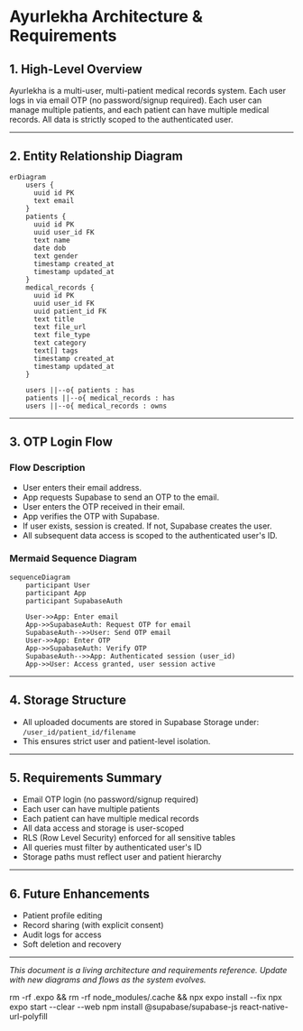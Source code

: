 # Ayurlekha Architecture & Requirements

## 1. High-Level Overview
Ayurlekha is a multi-user, multi-patient medical records system. Each user logs in via email OTP (no password/signup required). Each user can manage multiple patients, and each patient can have multiple medical records. All data is strictly scoped to the authenticated user.

---

## 2. Entity Relationship Diagram
```mermaid
erDiagram
    users {
      uuid id PK
      text email
    }
    patients {
      uuid id PK
      uuid user_id FK
      text name
      date dob
      text gender
      timestamp created_at
      timestamp updated_at
    }
    medical_records {
      uuid id PK
      uuid user_id FK
      uuid patient_id FK
      text title
      text file_url
      text file_type
      text category
      text[] tags
      timestamp created_at
      timestamp updated_at
    }

    users ||--o{ patients : has
    patients ||--o{ medical_records : has
    users ||--o{ medical_records : owns
```

---

## 3. OTP Login Flow

### Flow Description
- User enters their email address.
- App requests Supabase to send an OTP to the email.
- User enters the OTP received in their email.
- App verifies the OTP with Supabase.
- If user exists, session is created. If not, Supabase creates the user.
- All subsequent data access is scoped to the authenticated user's ID.

### Mermaid Sequence Diagram
```mermaid
sequenceDiagram
    participant User
    participant App
    participant SupabaseAuth

    User->>App: Enter email
    App->>SupabaseAuth: Request OTP for email
    SupabaseAuth-->>User: Send OTP email
    User->>App: Enter OTP
    App->>SupabaseAuth: Verify OTP
    SupabaseAuth-->>App: Authenticated session (user_id)
    App->>User: Access granted, user session active
```

---

## 4. Storage Structure
- All uploaded documents are stored in Supabase Storage under:
  `/user_id/patient_id/filename`
- This ensures strict user and patient-level isolation.

---

## 5. Requirements Summary
- Email OTP login (no password/signup required)
- Each user can have multiple patients
- Each patient can have multiple medical records
- All data access and storage is user-scoped
- RLS (Row Level Security) enforced for all sensitive tables
- All queries must filter by authenticated user's ID
- Storage paths must reflect user and patient hierarchy

---

## 6. Future Enhancements
- Patient profile editing
- Record sharing (with explicit consent)
- Audit logs for access
- Soft deletion and recovery

---

*This document is a living architecture and requirements reference. Update with new diagrams and flows as the system evolves.* 

rm -rf .expo && rm -rf node_modules/.cache && npx expo install --fix
npx expo start --clear --web
npm install @supabase/supabase-js react-native-url-polyfill